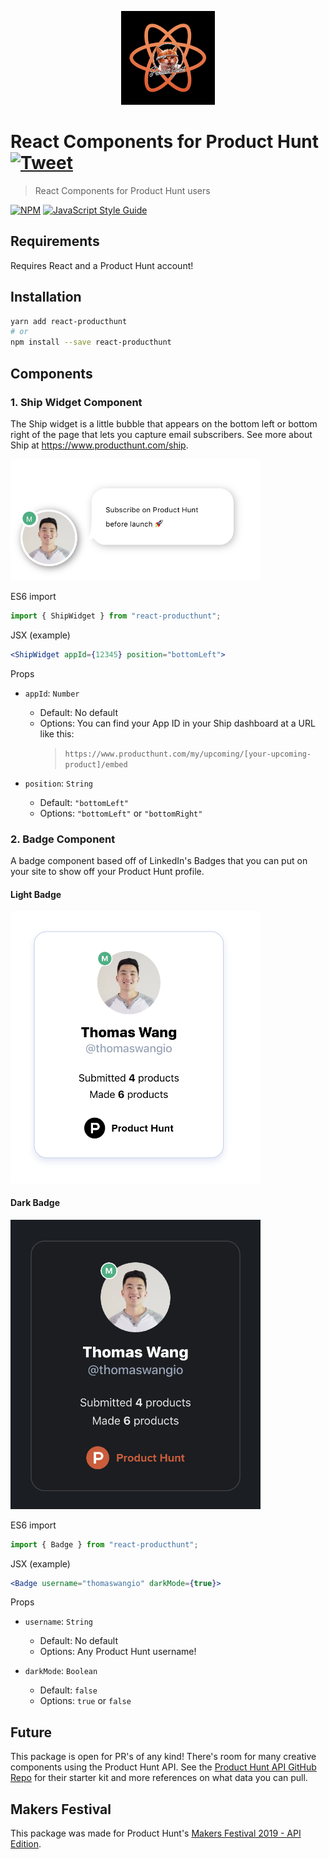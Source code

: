 <p align="center">
  <img src="images/react-ph.jpg?raw=1" alt="React Product Hunt" width="150">
</p>

# React Components for Product Hunt [![Tweet](https://img.shields.io/twitter/url/http/shields.io.svg?style=social)](https://twitter.com/intent/tweet?url=https%3A%2F%2Fgithub.com%2Fthomaswangio%2Freact-producthunt&via=thomaswangio&text=Check%20out%20these%20nifty%20React%20Components%20made%20for%20Product%20Hunt%20users%21)

> React Components for Product Hunt users

[![NPM](https://img.shields.io/npm/v/react-producthunt.svg)](https://www.npmjs.com/package/react-producthunt) [![JavaScript Style Guide](https://img.shields.io/badge/code_style-standard-brightgreen.svg)](https://standardjs.com)

## Requirements

Requires React and a Product Hunt account!

## Installation

```bash
yarn add react-producthunt
# or
npm install --save react-producthunt
```

## Components

### 1. Ship Widget Component

The Ship widget is a little bubble that appears on the bottom left or bottom right of the page that lets you capture email subscribers. See more about Ship at https://www.producthunt.com/ship.

<img src="images/ship-widget.png?raw=1" alt="React Product Hunt" width="400">

ES6 import

```js
import { ShipWidget } from "react-producthunt";
```

JSX (example)

```jsx
<ShipWidget appId={12345} position="bottomLeft">
```

Props

- `appId`: `Number`

  - Default: No default
  - Options: You can find your App ID in your Ship dashboard at a URL like this:
    > `https://www.producthunt.com/my/upcoming/[your-upcoming-product]/embed`

- `position`: `String`
  - Default: `"bottomLeft"`
  - Options: `"bottomLeft"` or `"bottomRight"`

### 2. Badge Component

A badge component based off of LinkedIn's Badges that you can put on your site to show off your Product Hunt profile.

#### Light Badge

  <img src="images/light-badge.png?raw=1" alt="React Product Hunt" width="400">

#### Dark Badge

  <img src="images/dark-badge.png?raw=1" alt="React Product Hunt" width="400">

ES6 import

```js
import { Badge } from "react-producthunt";
```

JSX (example)

```jsx
<Badge username="thomaswangio" darkMode={true}>
```

Props

- `username`: `String`

  - Default: No default
  - Options: Any Product Hunt username!

- `darkMode`: `Boolean`
  - Default: `false`
  - Options: `true` or `false`

## Future

This package is open for PR's of any kind! There's room for many creative components using the Product Hunt API. See the [Product Hunt API GitHub Repo](https://github.com/producthunt/producthunt-api) for their starter kit and more references on what data you can pull.

## Makers Festival

This package was made for Product Hunt's [Makers Festival 2019 - API Edition](https://www.producthunt.com/makers-festival/product-hunt-api-2-0).
